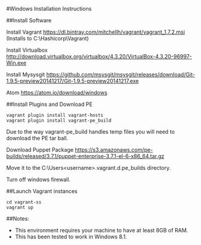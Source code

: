 #Windows Installation Instructions

##Install Software

Install Vagrant
https://dl.bintray.com/mitchellh/vagrant/vagrant_1.7.2.msi
(Installs to C:\Hashicorp\Vagrant\)

Install Virtualbox
http://download.virtualbox.org/virtualbox/4.3.20/VirtualBox-4.3.20-96997-Win.exe

Install Mysysgit
https://github.com/msysgit/msysgit/releases/download/Git-1.9.5-preview20141217/Git-1.9.5-preview20141217.exe

Atom
https://atom.io/download/windows

##Install Plugins and Download PE

    vagrant plugin install vagrant-hosts
    vagrant plugin install vagrant-pe_build

Due to the way vagrant-pe_build handles temp files you will need to download the PE tar ball.

Download Puppet Package
https://s3.amazonaws.com/pe-builds/released/3.7.1/puppet-enterprise-3.7.1-el-6-x86_64.tar.gz

Move it to the C:\Users\<username>\.vagrant.d\.pe_builds directory.

Turn off windows firewall.

##Launch Vagrant instances

    cd vagrant-ss
    vagrant up

##Notes:

* This environment requires your machine to have at least 8GB of RAM.
* This has been tested to work in Windows 8.1.
